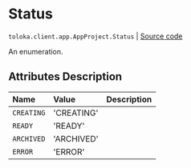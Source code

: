 # Status
`toloka.client.app.AppProject.Status` | [Source code](https://github.com/Toloka/toloka-kit/blob/v1.1.0.post1/src/client/app/__init__.py#L70)

An enumeration.

## Attributes Description

| Name | Value | Description |
| :------| :-----------| :----------| 
`CREATING`|'CREATING'|
`READY`|'READY'|
`ARCHIVED`|'ARCHIVED'|
`ERROR`|'ERROR'|
